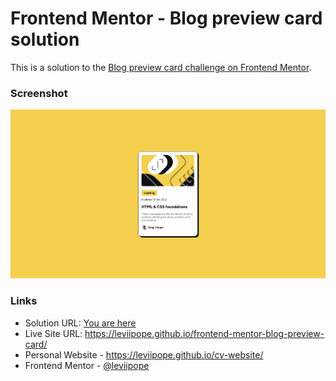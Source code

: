 # Frontend Mentor - Blog preview card solution

This is a solution to the [Blog preview card challenge on Frontend Mentor](https://www.frontendmentor.io/challenges/blog-preview-card-ckPaj01IcS).

### Screenshot

![](./screenshot.jpg)

### Links

- Solution URL: [You are here](https://github.com/leviipope/frontend-mentor-blog-preview-card)
- Live Site URL: https://leviipope.github.io/frontend-mentor-blog-preview-card/
- Personal Website - https://leviipope.github.io/cv-website/
- Frontend Mentor - [@leviipope](https://www.frontendmentor.io/profile/leviipope)